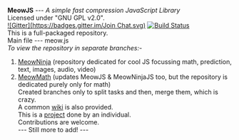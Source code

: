<b>MeowJS</b> --- <i>A simple fast compression JavaScript Library</i> <br>
Licensed under "GNU GPL v2.0".<br>
[![Gitter](https://badges.gitter.im/Join Chat.svg)](https://gitter.im/Geek-Research-Lab/MeowJS?utm_source=badge&utm_medium=badge&utm_campaign=pr-badge&utm_content=badge)    [![Build Status](https://snap-ci.com/snap-ci/docs.snap-ci.com/branch/master/build_image)](https://snap-ci.com/Geek-Research-Lab/MeowJS/branch/master)
<br>
This is a full-packaged repository. <br>
Main file --- meow.js <br>
<i>To view the repository in separate branches:-</i><br>
1. <a href="https://github.com/Geek-Research-Lab/MeowJS/tree/MeowNinjaJS">MeowNinja</a> (repository dedicated for cool JS focussing math, prediction, text, images, audio, video)<br>
2. <a href="https://github.com/Geek-Research-Lab/MeowJS/tree/MeowMathJS">MeowMath</a> (updates MeowJS & MeowNinjaJS too, but the repository is dedicated purely only for math) <br>
Created branches only to split tasks and then, merge them, which is crazy. <br>
A common <a href="https://github.com/Geek-Research-Lab/MeowJS/wiki">wiki</a> is also provided. <br>
This is a <a href="http://geekresearchlab.net/mtechproject/">project</a> done by an individual. <br>
Contributions are welcome. <br>
--- Still more to add! ---

